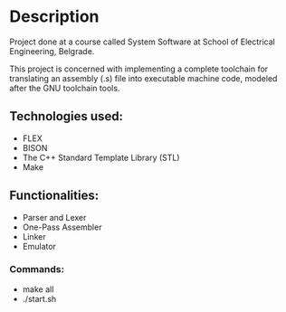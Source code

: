 # Description
Project done at a course called System Software at School of Electrical Engineering, Belgrade.

This project is concerned with implementing a complete toolchain for translating an assembly (.s) file into executable machine code, modeled after the GNU toolchain tools.

## Technologies used:

* FLEX
* BISON
* The C++ Standard Template Library (STL)
* Make

## Functionalities:

* Parser and Lexer
* One-Pass Assembler
* Linker
* Emulator

### Commands:

* make all
* ./start.sh

